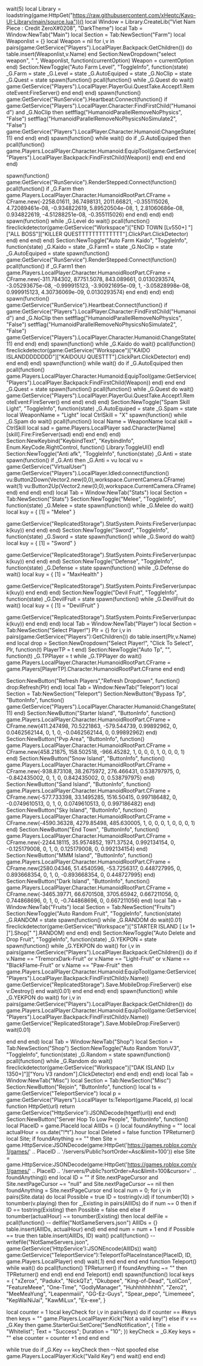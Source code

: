 wait(5)
local Library = loadstring(game:HttpGet("https://raw.githubusercontent.com/xHeptc/Kavo-UI-Library/main/source.lua"))()
local Window = Library.CreateLib("Viet Nam Piece : Credit ZeroX#0208", "DarkTheme")
local Tab = Window:NewTab("Main")
local Section = Tab:NewSection("Farm")
local Weaponlist = {}
local Weapon = nil
for i,v in pairs(game:GetService("Players").LocalPlayer.Backpack:GetChildren()) do
    table.insert(Weaponlist,v.Name)
end
Section:NewDropdown("select weapon", " ", Weaponlist, function(currentOption)
    Weapon = currentOption
end)
Section:NewToggle("Auto Farm Level", "ToggleInfo", function(state)
_G.Farm = state
_G.Level = state
_G.AutoEquiped = state
_G.NoClip = state
_G.Quest = state
    spawn(function()
        pcall(function()
while _G.Quest do wait()
game:GetService("Players").LocalPlayer.PlayerGui.QuestTake.Accept1.RemoteEvent:FireServer()
end
end)
end)
spawn(function()
    game:GetService("RunService").Heartbeat:Connect(function()
        if game:GetService("Players").LocalPlayer.Character:FindFirstChild("Humanoid") and _G.NoClip then
            setfflag("HumanoidParallelRemoveNoPhysics", "False")
            setfflag("HumanoidParallelRemoveNoPhysicsNoSimulate2", "False")
            game:GetService("Players").LocalPlayer.Character.Humanoid:ChangeState(11)
        end
    end)
end)
spawn(function()
    while wait() do
        if _G.AutoEquiped then
            pcall(function()
                game.Players.LocalPlayer.Character.Humanoid:EquipTool(game:GetService("Players").LocalPlayer.Backpack:FindFirstChild(Weapon))
            end)
        end
    end
end)

spawn(function()
       game:GetService("RunService").RenderStepped:Connect(function()
        pcall(function()
            if _G.Farm then
 game.Players.LocalPlayer.Character.HumanoidRootPart.CFrame = CFrame.new(-2258.01611, 36.7498131, 2011.66821, -0.355115026, 4.72089461e-08, -0.934822619, 5.89520504e-08, 1, 2.81060686e-08, 0.934822619, -4.51288251e-08, -0.355115026)
            end
        end)
       end)
end)
spawn(function()
while _G.Level do wait()
    pcall(function()
    fireclickdetector(game:GetService("Workspace")["END TOWN [Lv550+] "]["ALL BOSS"]["KILLER QUESTTTTTTTTTTTTT"].ClickPart.ClickDetector)
    end)
end
end)
end)
Section:NewToggle("Auto Farm Kaido", "ToggleInfo", function(state)
_G.Kaido = state
_G.Farm1 = state
_G.NoClip = state
_G.AutoEquiped = state
spawn(function()
       game:GetService("RunService").RenderStepped:Connect(function()
        pcall(function()
            if _G.Farm1 then
 game.Players.LocalPlayer.Character.HumanoidRootPart.CFrame = CFrame.new(-311.784302, 87751.5078, 843.089661, 0.0130293574, -3.05293675e-08, -0.999915123, -3.90921695e-09, 1, -3.05828998e-08, 0.999915123, 4.30736069e-09, 0.0130293574)
            end
        end)
       end)
end)
spawn(function()
    game:GetService("RunService").Heartbeat:Connect(function()
        if game:GetService("Players").LocalPlayer.Character:FindFirstChild("Humanoid") and _G.NoClip then
            setfflag("HumanoidParallelRemoveNoPhysics", "False")
            setfflag("HumanoidParallelRemoveNoPhysicsNoSimulate2", "False")
            game:GetService("Players").LocalPlayer.Character.Humanoid:ChangeState(11)
        end
    end)
end)
spawn(function()
    while _G.Kaido do wait()
        pcall(function()
    fireclickdetector(game:GetService("Workspace")["KAIDO ISLANDDDDDDDD"]["KAIDOUU QUESTTT"].ClickPart.ClickDetector)
        end)
    end
end)
end)
spawn(function()
    while wait() do
        if _G.AutoEquiped then
            pcall(function()
                game.Players.LocalPlayer.Character.Humanoid:EquipTool(game:GetService("Players").LocalPlayer.Backpack:FindFirstChild(Weapon))
            end)
        end
    end
    _G.Quest = state
    spawn(function()
        pcall(function()
while _G.Quest do wait()
game:GetService("Players").LocalPlayer.PlayerGui.QuestTake.Accept1.RemoteEvent:FireServer()
end
end)
end)
end)
Section:NewToggle("Spam Skill Light", "ToggleInfo", function(state)
    _G.AutoEquiped = state
    _G.Spam = state
    local WeaponName = "Light"
local CtrlSkill =  "X"
spawn(function()
while _G.Spam do wait()
    pcall(function()
    local Name = WeaponName
    local skill = CtrlSkill
    local sad = game.Players.LocalPlayer
    sad.Character[Name][skill].Fire:FireServer(sad)
    end)
end
end)
end)
Section:NewKeybind("KeybindText", "KeybindInfo", Enum.KeyCode.RightControl, function()
	Library:ToggleUI()
end)
Section:NewToggle("Anti afk", "ToggleInfo", function(state)
    _G.Anti = state
spawn(function()
    if _G.Anti then
        _G.Anti = vu
        local vu = game:GetService("VirtualUser")
	game:GetService("Players").LocalPlayer.Idled:connect(function()
		vu:Button2Down(Vector2.new(0,0),workspace.CurrentCamera.CFrame)
		wait(1)
		vu:Button2Up(Vector2.new(0,0),workspace.CurrentCamera.CFrame)
	end)
end
end)
end)
local Tab = Window:NewTab("Stats")
local Section = Tab:NewSection("Stats")
Section:NewToggle("Melee", "ToggleInfo", function(state)
    _G.Melee = state
    spawn(function()
        while _G.Melee do wait()
local kuy = {
    [1] = "Melee"
}

game:GetService("ReplicatedStorage").StatSystem.Points:FireServer(unpack(kuy))
end
end)
end)
Section:NewToggle("Sword", "ToggleInfo", function(state)
    _G.Sword = state
    spawn(function()
        while _G.Sword do wait()
local kuy = {
    [1] = "Sword"
}

game:GetService("ReplicatedStorage").StatSystem.Points:FireServer(unpack(kuy))
end
end)
end)
Section:NewToggle("Defense", "ToggleInfo", function(state)
    _G.Defense = state
    spawn(function()
        while _G.Defense do wait()
local kuy = {
    [1] = "MaxHealth"
}

game:GetService("ReplicatedStorage").StatSystem.Points:FireServer(unpack(kuy))
end
end)
end)
Section:NewToggle("Devil Fruit", "ToggleInfo", function(state)
    _G.DevilFruit = state
    spawn(function()
        while _G.DevilFruit do wait()
local kuy = {
    [1] = "DevilFruit"
}

game:GetService("ReplicatedStorage").StatSystem.Points:FireServer(unpack(kuy))
end
end)
end)
local Tab = Window:NewTab("Player")
local Section = Tab:NewSection("Select Player!")
Plr = {}
for i,v in pairs(game:GetService("Players"):GetChildren()) do
    table.insert(Plr,v.Name) 
end
local drop = Section:NewDropdown("Select Player!", "Click To Select", Plr, function(t)
   PlayerTP = t
end)
Section:NewToggle("Auto Tp", "", function(t)
_G.TPPlayer = t
while _G.TPPlayer do wait()
game.Players.LocalPlayer.Character.HumanoidRootPart.CFrame = game.Players[PlayerTP].Character.HumanoidRootPart.CFrame
end
end)

Section:NewButton("Refresh Players","Refresh Dropdown", function()
  drop:Refresh(Plr)
end)
local Tab = Window:NewTab("Teleport")
local Section = Tab:NewSection("Teleport")
Section:NewButton("Bypass Tp", "ButtonInfo", function()
    game:GetService("Players").LocalPlayer.Character.Humanoid:ChangeState(11)
end)
Section:NewButton("Starter Island", "ButtonInfo", function()
    game.Players.LocalPlayer.Character.HumanoidRootPart.CFrame = CFrame.new(411.247498, 70.5221863, -579.544739, 0.99892962, 0, 0.0462562144, 0, 1, 0, -0.0462562144, 0, 0.99892962)
end)
Section:NewButton("Pvp Area", "ButtonInfo", function()
    game.Players.LocalPlayer.Character.HumanoidRootPart.CFrame = CFrame.new(458.21875, 158.502518, -966.45282, 1, 0, 0, 0, 1, 0, 0, 0, 1)
end)
Section:NewButton("Snow Island", "ButtonInfo", function()
    game.Players.LocalPlayer.Character.HumanoidRootPart.CFrame = CFrame.new(-938.873108, 38.2675972, 276.466431, 0.538797975, 0, -0.842435002, 0, 1, 0, 0.842435002, 0, 0.538797975)
end)
Section:NewButton("Sand Island", "ButtonInfo", function()
    game.Players.LocalPlayer.Character.HumanoidRootPart.CFrame = CFrame.new(-577.733398, 33.1495285, 1516.50415, 0.997186482, 0, -0.0749610513, 0, 1, 0, 0.0749610513, 0, 0.997186482)
end)
Section:NewButton("Sky Island", "ButtonInfo", function()
    game.Players.LocalPlayer.Character.HumanoidRootPart.CFrame = CFrame.new(-4590.36328, 4279.85498, 485.630005, 1, 0, 0, 0, 1, 0, 0, 0, 1)
end)
Section:NewButton("End Town", "ButtonInfo", function()
    game.Players.LocalPlayer.Character.HumanoidRootPart.CFrame = CFrame.new(-2244.18115, 35.9574852, 1971.37524, 0.992134154, 0, -0.125179008, 0, 1, 0, 0.125179008, 0, 0.992134154)
end)
Section:NewButton("MMM Island", "ButtonInfo", function()
    game.Players.LocalPlayer.Character.HumanoidRootPart.CFrame = CFrame.new(2580.04346, 51.4540596, -53.7256317, 0.448727995, 0, 0.893668354, 0, 1, 0, -0.893668354, 0, 0.448727995)
end)
Section:NewButton("Dark Island", "ButtonInfo", function()
    game.Players.LocalPlayer.Character.HumanoidRootPart.CFrame = CFrame.new(-3465.39771, 66.6701508, 3705.65942, 0.667211056, 0, 0.744868696, 0, 1, 0, -0.744868696, 0, 0.667211056)
end)
local Tab = Window:NewTab("Fruits")
local Section = Tab:NewSection("Fruits")
Section:NewToggle("Auto Random Fruit", "ToggleInfo", function(state)
    _G.RANDOM = state
    spawn(function()
while _G.RANDOM  do wait(0.01)
fireclickdetector(game:GetService("Workspace")["STARTER ISLAND [ Lv 1+ ]"].Shop[" "].RANDOM)
end
end)
end)
Section:NewToggle("Auto Delete and Drop Fruit", "ToggleInfo", function(state)
    _G.YEKPON = state
spawn(function()
while _G.YEKPON do wait()
for i,v in pairs(game:GetService("Players").LocalPlayer.Backpack:GetChildren()) do
    if v.Name == "TremorxDark-Fruit" or v.Name == "Light-Fruit" or v.Name == "BlackFlame-Fruit" or v.Name == "Paw-Fruit" then
game.Players.LocalPlayer.Character.Humanoid:EquipTool(game:GetService("Players").LocalPlayer.Backpack:FindFirstChild(v.Name))
game:GetService("ReplicatedStorage").Save.MobileDrop:FireServer()
else
    v:Destroy()
end
wait(0.01)
end
end
end)
end)
spawn(function()
while _G.YEKPON do wait()
for i,v in pairs(game:GetService("Players").LocalPlayer.Backpack:GetChildren()) do
game.Players.LocalPlayer.Character.Humanoid:EquipTool(game:GetService("Players").LocalPlayer.Backpack:FindFirstChild(v.Name))
game:GetService("ReplicatedStorage").Save.MobileDrop:FireServer()
wait(0.01)

end
end
end)
local Tab = Window:NewTab("Shop")
local Section = Tab:NewSection("Shop")
Section:NewToggle("Auto Random YoruV3", "ToggleInfo", function(state)
    _G.Random = state
    spawn(function()
        pcall(function()
while _G.Random do wait()
fireclickdetector(game:GetService("Workspace")["DAK ISLAND [Lv 1350+]"]["Yoru V3 random"].ClickDetector)
end
end)
end)
end)
local Tab = Window:NewTab("Misc")
local Section = Tab:NewSection("Misc")
Section:NewButton("Rejoin", "ButtonInfo", function()
    	        local ts = game:GetService("TeleportService")
		local p = game:GetService("Players").LocalPlayer
		ts:Teleport(game.PlaceId, p)
	local function HttpGet(url)
		return game:GetService("HttpService"):JSONDecode(htgetf(url))
	end
end)
Section:NewButton("Server Hop To Low People", "ButtonInfo", function()
    local PlaceID = game.PlaceId
    local AllIDs = {}
    local foundAnything = ""
    local actualHour = os.date("!*t").hour
    local Deleted = false
    function TPReturner()
        local Site;
        if foundAnything == "" then
            Site = game.HttpService:JSONDecode(game:HttpGet('https://games.roblox.com/v1/games/' .. PlaceID .. '/servers/Public?sortOrder=Asc&limit=100'))
        else
            Site = game.HttpService:JSONDecode(game:HttpGet('https://games.roblox.com/v1/games/' .. PlaceID .. '/servers/Public?sortOrder=Asc&limit=100&cursor=' .. foundAnything))
        end
        local ID = ""
        if Site.nextPageCursor and Site.nextPageCursor ~= "null" and Site.nextPageCursor ~= nil then
            foundAnything = Site.nextPageCursor
        end
        local num = 0;
        for i,v in pairs(Site.data) do
            local Possible = true
            ID = tostring(v.id)
            if tonumber(10) > tonumber(v.playing) then
                for _,Existing in pairs(AllIDs) do
                    if num ~= 0 then
                        if ID == tostring(Existing) then
                            Possible = false
                        end
                    else
                        if tonumber(actualHour) ~= tonumber(Existing) then
                            local delFile = pcall(function()
                                -- delfile("NotSameServers.json")
                                AllIDs = {}
                                table.insert(AllIDs, actualHour)
                            end)
                        end
                    end
                    num = num + 1
                end
                if Possible == true then
                    table.insert(AllIDs, ID)
                    wait()
                    pcall(function()
                        -- writefile("NotSameServers.json", game:GetService('HttpService'):JSONEncode(AllIDs))
                        wait()
                        game:GetService("TeleportService"):TeleportToPlaceInstance(PlaceID, ID, game.Players.LocalPlayer)
                    end)
                    wait(.1)
                end
            end
        end
    end
    function Teleport() 
        while wait() do
            pcall(function()
                TPReturner()
                if foundAnything ~= "" then
                    TPReturner()
                end
            end)
        end
    end
    Teleport()
end)
spawn(function()
local keys = {
    "xZerox",
    "Padukx",
    "NickQTz",
    "Dkubpee",
    "King-of-Dead",
    "LoliCon",
    "FeatureMeee",
    "One-Time",
    "GodlyManager",
    "Huhhhhhhhhh",
    "Zero2",
    "MeeMeaYung",
    "Leapenmaiii",
    "GG-Ez-Guys",
    "Spear_pepo",
    "Limemeee",
    "KepWaiNiJai",
    "KawMiLux",
    "Ex-exe",
}

local counter = 1
local keyCheck
for i,v in pairs(keys) do
    if counter == #keys then
    keys = ""
    game.Players.LocalPlayer:Kick("Not a valid key!")
    else
        if v == _G.Key then
game.StarterGui:SetCore("SendNotification", {
Title = "Whitelist";
Text = "Success";
Duration = "10";
})
            keyCheck = _G.Key
            keys = ""
        else
            counter = counter +1
        end
    end
end

while true do
    if _G.Key == keyCheck then
        --Not spoofed
    else
        game.Players.LocalPlayer:Kick("Vaild Key")
    end
    wait()
end
end)
